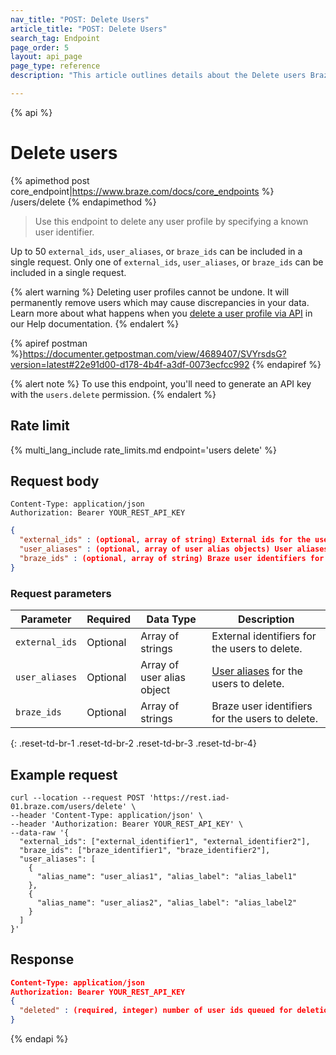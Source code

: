 ```yaml
---
nav_title: "POST: Delete Users"
article_title: "POST: Delete Users"
search_tag: Endpoint
page_order: 5
layout: api_page
page_type: reference
description: "This article outlines details about the Delete users Braze endpoint."

---
```

{% api %}
# Delete users
{% apimethod post core_endpoint|https://www.braze.com/docs/core_endpoints %} 
/users/delete
{% endapimethod %}

> Use this endpoint to delete any user profile by specifying a known user identifier.

Up to 50 `external_ids`, `user_aliases`, or `braze_ids` can be included in a single request. Only one of `external_ids`, `user_aliases`, or `braze_ids` can be included in a single request.

{% alert warning %}
Deleting user profiles cannot be undone. It will permanently remove users which may cause discrepancies in your data. Learn more about what happens when you [delete a user profile via API]({{site.baseurl}}/help/help_articles/api/delete_user/) in our Help documentation.
{% endalert %}

{% apiref postman %}https://documenter.getpostman.com/view/4689407/SVYrsdsG?version=latest#22e91d00-d178-4b4f-a3df-0073ecfcc992 {% endapiref %}

{% alert note %}
To use this endpoint, you'll need to generate an API key with the `users.delete` permission.
{% endalert %}

## Rate limit

{% multi_lang_include rate_limits.md endpoint='users delete' %}

## Request body

```
Content-Type: application/json
Authorization: Bearer YOUR_REST_API_KEY
```

```json
{
  "external_ids" : (optional, array of string) External ids for the users to delete,
  "user_aliases" : (optional, array of user alias objects) User aliases for the users to delete,
  "braze_ids" : (optional, array of string) Braze user identifiers for the users to delete
}
```
### Request parameters

| Parameter | Required | Data Type | Description |
| --------- | ---------| --------- | ----------- |
| `external_ids` | Optional | Array of strings | External identifiers for the users to delete. |
| `user_aliases` | Optional | Array of user alias object | [User aliases]({{site.baseurl}}/api/objects_filters/user_alias_object/) for the users to delete. |
| `braze_ids` | Optional | Array of strings | Braze user identifiers for the users to delete. |
{: .reset-td-br-1 .reset-td-br-2 .reset-td-br-3  .reset-td-br-4}

## Example request
```
curl --location --request POST 'https://rest.iad-01.braze.com/users/delete' \
--header 'Content-Type: application/json' \
--header 'Authorization: Bearer YOUR_REST_API_KEY' \
--data-raw '{
  "external_ids": ["external_identifier1", "external_identifier2"],
  "braze_ids": ["braze_identifier1", "braze_identifier2"],
  "user_aliases": [
    {
      "alias_name": "user_alias1", "alias_label": "alias_label1"
    },
    {
      "alias_name": "user_alias2", "alias_label": "alias_label2"
    }
  ]
}'
```

## Response

```json
Content-Type: application/json
Authorization: Bearer YOUR_REST_API_KEY
{
  "deleted" : (required, integer) number of user ids queued for deletion
}
```
{% endapi %}


